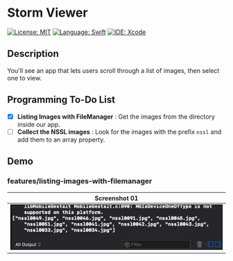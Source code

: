 # Storm Viewer
[![License: MIT](https://img.shields.io/badge/License-MIT-yellow.svg)](https://opensource.org/licenses/MIT)
[![Language: Swift](https://img.shields.io/badge/Language-Swift-red.svg)](https://swift.org/blog/)
[![IDE: Xcode](https://img.shields.io/badge/IDE-Xcode%2010.2-blue.svg)](https://developer.apple.com/xcode/)

## Description
You'll see an app that lets users scroll through a list of images, then select one to view.

## Programming To-Do List
- [x] **Listing Images with FileManager** : Get the images from the directory inside our app.
- [ ] **Collect the NSSL images** : Look for the images with the prefix `nssl` and add them to an array property.

## Demo
### features/listing-images-with-filemanager
| Screenshot 01 |
| ------------- |
| ![screenshot01](.screenshots/screenshot01.png) |